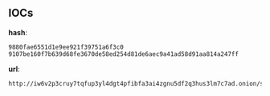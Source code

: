 
## IOCs

__hash__:

```text
9880fae6551d1e9ee921f39751a6f3c0
9107be160f7b639d68fe3670de58ed254d81de6aec9a41ad58d91aa814a247ff
```
__url__:

```text
http://iw6v2p3cruy7tqfup3yl4dgt4pfibfa3ai4zgnu5df2q3hus3lm7c7ad.onion/support
```